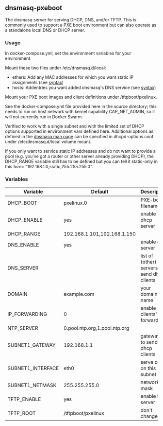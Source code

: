 ## dnsmasq-pxeboot

The dnsmasq server for serving DHCP, DNS, and/or TFTP. This is commonly used to support a PXE boot environment but can also operate as a standalone local DNS or DHCP server.

### Usage

In docker-compose.yml, set the environment variables for your environment.

Mount these two files under /etc/dnsmasq.d/local:

* ethers: Add any MAC addresses for which you want static IP assignments (see [syntax](https://linux.die.net/man/5/ethers))
* hosts: Addentries you want added dnsmasq's DNS service (see [syntax](https://linux.die.net/man/5/hosts))

Mount your PXE boot images and client definitions under /tftpboot/pxelinux.

See the docker-compose.yml file provided here in the source directory; this needs to run on host network with kernel capability CAP_NET_ADMIN, so it will not currently run in Docker Swarm.

Verified to work with a single subnet and with the limited set of DHCP options supported in environment vars defined here. Additional options as defined in the [dnsmasq man page](https://linux.die.net/man/8/dnsmasq) can be specified in dhcpd-options.conf under /etc/dnsmasq.d/local volume mount.

If you only want to service static IP addresses and do not want to provide a pool (e.g. you've got a router or other server already providing DHCP), the DHCP_RANGE variable still has to be defined but you can tell it static-only in this form: "192.168.1.0,static,255.255.255.0".

### Variables

Variable | Default | Description |
-------- | ------- | ----------- |
DHCP_BOOT | pxelinux.0 | PXE-boot filename
DHCP_ENABLE | yes | enable dhcp server
DHCP_RANGE | 192.168.1.101,192.168.1.150 | 
DNS_ENABLE | yes | enable dns server
DNS_SERVER |  | list of (other) DNS servers to send dhcp clients
DOMAIN | example.com | your domain name
IP_FORWARDING | 0 | enable clients' IP forwarding
NTP_SERVER | 0.pool.ntp.org,1.pool.ntp.org | 
SUBNET1_GATEWAY | 192.168.1.1 | gateway IP to send dhcp clients
SUBNET1_INTERFACE | eth0 | serve only on this subnet
SUBNET1_NETMASK | 255.255.255.0 | network mask
TFTP_ENABLE | yes | enable tftp server
TFTP_ROOT | /tftpboot/pxelinux | don't change this
